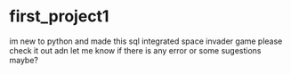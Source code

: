# first_project1
im new to python and made this sql integrated space invader game please check it out adn let me know if there is any error or some sugestions maybe?
